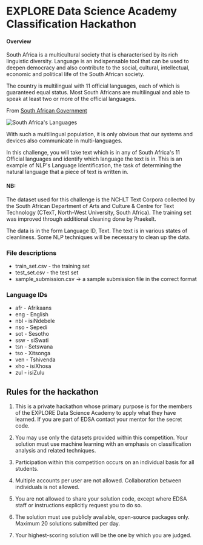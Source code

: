 # EXPLORE Data Science Academy Classification Hackathon

#### Overview

South Africa is a multicultural society that is characterised by its rich linguistic diversity. Language is an indispensable tool that can be used to deepen democracy and also contribute to the social, cultural, intellectual, economic and political life of the South African society.

The country is multilingual with 11 official languages, each of which is guaranteed equal status. Most South Africans are multilingual and able to speak at least two or more of the official languages.

From [South African Government](https://www.gov.za/about-sa/south-africas-people)

![South Africa's Languages](https://www.googleapis.com/download/storage/v1/b/kaggle-user-content/o/inbox%2F2205222%2F7f34544c1b1f61d1a5949bddacfd84a9%2FSouth_Africa_languages_2011.jpg?generation=1604393669339034&alt=media)

With such a multilingual population, it is only obvious that our systems and devices also communicate in multi-languages.

In this challenge, you will take text which is in any of South Africa's 11 Official languages and identify which language the text is in. This is an example of NLP's Language Identification, the task of determining the natural language that a piece of text is written in.

#### NB:

The dataset used for this challenge is the NCHLT Text Corpora collected by the South African Department of Arts and Culture & Centre for Text Technology (CTexT, North-West University, South Africa). The training set was improved through additional cleaning done by Praekelt.

The data is in the form Language ID, Text. The text is in various states of cleanliness. Some NLP techniques will be necessary to clean up the data.

### File descriptions
  - train_set.csv - the training set
  - test_set.csv - the test set
  - sample_submission.csv -> a sample submission file in the correct format
  
### Language IDs
  - afr - Afrikaans
  - eng - English
  - nbl - isiNdebele
  - nso - Sepedi
  - sot - Sesotho
  - ssw - siSwati
  - tsn - Setswana
  - tso - Xitsonga
  - ven - Tshivenda
  - xho - isiXhosa
  - zul - isiZulu
  
## Rules for the hackathon
   1. This is a private hackathon whose primary purpose is for the members of the EXPLORE Data Science Academy to apply what they have learned. If you are part of EDSA contact your mentor for the secret code.

   2. You may use only the datasets provided within this competition. Your solution must use machine learning with an emphasis on classification analysis and related techniques.

   3. Participation within this competition occurs on an individual basis for all students.

   4. Multiple accounts per user are not allowed. Collaboration between individuals is not allowed.

   5. You are not allowed to share your solution code, except where EDSA staff or instructions explicitly request you to do so.

   6. The solution must use publicly available, open-source packages only. Maximum 20 solutions submitted per day. 
   7. Your highest-scoring solution will be the one by which you are judged.

